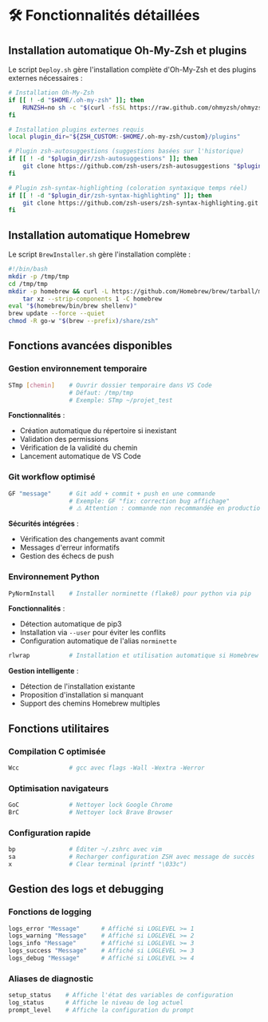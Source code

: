 # 🛠️ Fonctionnalités détaillées

## Installation automatique Oh-My-Zsh et plugins

Le script `Deploy.sh` gère l'installation complète d'Oh-My-Zsh et des plugins externes nécessaires :

```bash
# Installation Oh-My-Zsh
if [[ ! -d "$HOME/.oh-my-zsh" ]]; then
    RUNZSH=no sh -c "$(curl -fsSL https://raw.github.com/ohmyzsh/ohmyzsh/master/tools/install.sh)"
fi

# Installation plugins externes requis
local plugin_dir="${ZSH_CUSTOM:-$HOME/.oh-my-zsh/custom}/plugins"

# Plugin zsh-autosuggestions (suggestions basées sur l'historique)
if [[ ! -d "$plugin_dir/zsh-autosuggestions" ]]; then
    git clone https://github.com/zsh-users/zsh-autosuggestions "$plugin_dir/zsh-autosuggestions"
fi

# Plugin zsh-syntax-highlighting (coloration syntaxique temps réel)
if [[ ! -d "$plugin_dir/zsh-syntax-highlighting" ]]; then
    git clone https://github.com/zsh-users/zsh-syntax-highlighting.git "$plugin_dir/zsh-syntax-highlighting"
fi
```

## Installation automatique Homebrew

Le script `BrewInstaller.sh` gère l'installation complète :

```bash
#!/bin/bash
mkdir -p /tmp/tmp
cd /tmp/tmp
mkdir -p homebrew && curl -L https://github.com/Homebrew/brew/tarball/master | \
    tar xz --strip-components 1 -C homebrew
eval "$(homebrew/bin/brew shellenv)"
brew update --force --quiet
chmod -R go-w "$(brew --prefix)/share/zsh"
```

## Fonctions avancées disponibles

### Gestion environnement temporaire

```bash
STmp [chemin]    # Ouvrir dossier temporaire dans VS Code
                 # Défaut: /tmp/tmp
                 # Exemple: STmp ~/projet_test
```

**Fonctionnalités** :

- Création automatique du répertoire si inexistant
- Validation des permissions
- Vérification de la validité du chemin
- Lancement automatique de VS Code

### Git workflow optimisé

```bash
GF "message"     # Git add + commit + push en une commande
                 # Exemple: GF "fix: correction bug affichage"
                 # ⚠️ Attention : commande non recommandée en production
```

**Sécurités intégrées** :

- Vérification des changements avant commit
- Messages d'erreur informatifs
- Gestion des échecs de push

### Environnement Python

```bash
PyNormInstall    # Installer norminette (flake8) pour python via pip
```

**Fonctionnalités** :

- Détection automatique de pip3
- Installation via `--user` pour éviter les conflits
- Configuration automatique de l'alias `norminette`

```bash
rlwrap           # Installation et utilisation automatique si Homebrew disponible
```

**Gestion intelligente** :

- Détection de l'installation existante
- Proposition d'installation si manquant
- Support des chemins Homebrew multiples

## Fonctions utilitaires

### Compilation C optimisée

```bash
Wcc              # gcc avec flags -Wall -Wextra -Werror
```

### Optimisation navigateurs

```bash
GoC              # Nettoyer lock Google Chrome
BrC              # Nettoyer lock Brave Browser
```

### Configuration rapide

```bash
bp               # Éditer ~/.zshrc avec vim
sa               # Recharger configuration ZSH avec message de succès
x                # Clear terminal (printf "\033c")
```

## Gestion des logs et debugging

### Fonctions de logging

```bash
logs_error "Message"      # Affiché si LOGLEVEL >= 1
logs_warning "Message"    # Affiché si LOGLEVEL >= 2
logs_info "Message"       # Affiché si LOGLEVEL >= 3
logs_success "Message"    # Affiché si LOGLEVEL >= 3
logs_debug "Message"      # Affiché si LOGLEVEL >= 4
```

### Aliases de diagnostic

```bash
setup_status    # Affiche l'état des variables de configuration
log_status      # Affiche le niveau de log actuel
prompt_level    # Affiche la configuration du prompt
```
